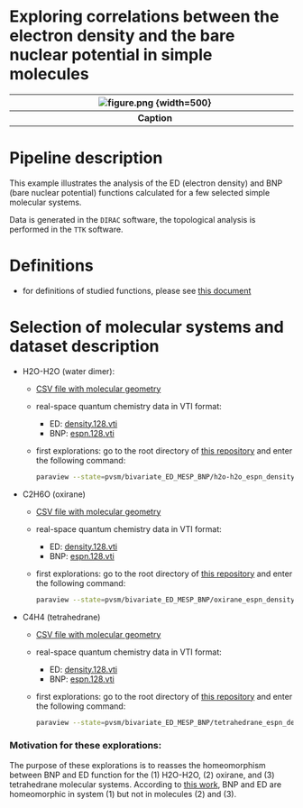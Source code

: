 # Exploring correlations between the electron density and the bare nuclear potential in simple molecules


| ![figure.png](screenshots/EXAMPLE/figure.png) {width=500}|
|:-:|
|<div style="width:500px"><b>Caption</b></div>|


# Pipeline description

This example illustrates the analysis of the ED (electron density) and BNP (bare nuclear potential) functions calculated for a few selected simple molecular systems.

Data is generated in the `DIRAC` software, the topological analysis is performed in the `TTK` software.


# Definitions

* for definitions of studied functions, please see [this document](definitions.md)


# Selection of molecular systems and dataset description

* H2O-H2O (water dimer):

  * [CSV file with molecular geometry](https://github.com/tda-qchem/tda-qchem-explorations/tree/main/data/h2o-h2o/geom.csv)
  * real-space quantum chemistry data in VTI format:
    * ED: [density.128.vti](https://github.com/tda-qchem/tda-qchem-explorations/tree/main/data/h2o-h2o/dirac/dc_b3lyp_dyallav3z/super/density.128.vti)
    * BNP: [espn.128.vti](https://github.com/tda-qchem/tda-qchem-explorations/tree/main/data/h2o-h2o/dirac/dc_b3lyp_dyallav3z/super/espn.128.vti)
  * first explorations: go to the root directory of [this repository](https://github.com/tda-qchem/tda-qchem-explorations) and enter the following command:

    ``` bash
    paraview --state=pvsm/bivariate_ED_MESP_BNP/h2o-h2o_espn_density.pvsm
    ```

 
* C2H6O (oxirane) 

  * [CSV file with molecular geometry](https://github.com/tda-qchem/tda-qchem-explorations/tree/main/data/oxirane/geom.csv)
  * real-space quantum chemistry data in VTI format:
    * ED: [density.128.vti](https://github.com/tda-qchem/tda-qchem-explorations/tree/main/data/oxirane/dirac/dc_b3lyp_dyallav3z/super/density.128.vti)
    * BNP: [espn.128.vti](https://github.com/tda-qchem/tda-qchem-explorations/tree/main/data/oxirane/dirac/dc_b3lyp_dyallav3z/super/espn.128.vti)
  * first explorations: go to the root directory of [this repository](https://github.com/tda-qchem/tda-qchem-explorations) and enter the following command:

    ``` bash
    paraview --state=pvsm/bivariate_ED_MESP_BNP/oxirane_espn_density.pvsm
    ```

 
* C4H4 (tetrahedrane)

  * [CSV file with molecular geometry](https://github.com/tda-qchem/tda-qchem-explorations/tree/main/data/tetrahedrane/geom.csv)
  * real-space quantum chemistry data in VTI format:
    * ED: [density.128.vti](https://github.com/tda-qchem/tda-qchem-explorations/tree/main/data/tetrahedrane/dirac/dc_b3lyp_dyallav3z/super/density.128.vti)
    * BNP: [espn.128.vti](https://github.com/tda-qchem/tda-qchem-explorations/tree/main/data/tetrahedrane/dirac/dc_b3lyp_dyallav3z/super/espn.128.vti)
  * first explorations: go to the root directory of [this repository](https://github.com/tda-qchem/tda-qchem-explorations) and enter the following command:

    ``` bash
    paraview --state=pvsm/bivariate_ED_MESP_BNP/tetrahedrane_espn_density.pvsm
    ```


### Motivation for these explorations:

The purpose of these explorations is to reasses the homeomorphism between BNP and ED function for the (1) H2O-H2O, (2) oxirane, and (3) tetrahedrane molecular systems.
According to [this work](https://onlinelibrary.wiley.com/doi/full/10.1002/qua.22215), BNP and ED are homeomorphic in system (1) but not in molecules (2) and (3).




  
